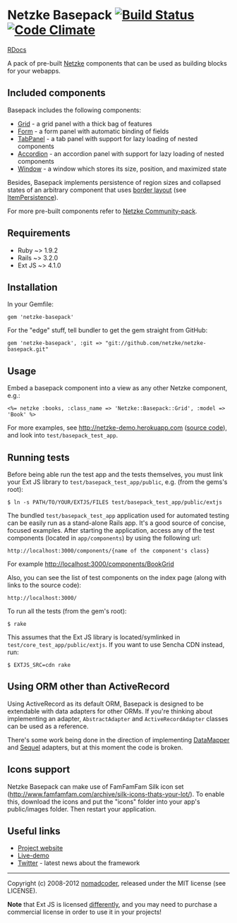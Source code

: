 # Netzke Basepack [![Build Status](https://secure.travis-ci.org/nomadcoder/netzke-basepack.png?branch=master)](http://travis-ci.org/nomadcoder/netzke-basepack) [![Code Climate](https://codeclimate.com/badge.png)](https://codeclimate.com/github/netzke/netzke-basepack)

[RDocs](http://rdoc.info/github/netzke/netzke-basepack)

A pack of pre-built [Netzke](http://netzke.org) components that can be used as building blocks for your webapps.

## Included components

Basepack includes the following components:

* [Grid](http://rdoc.info/github/netzke/netzke-basepack/Netzke/Basepack/Grid) - a grid panel with a thick bag of features
* [Form](http://rdoc.info/github/netzke/netzke-basepack/Netzke/Basepack/Form) - a form panel with automatic binding of fields
* [TabPanel](http://rdoc.info/github/netzke/netzke-basepack/Netzke/Basepack/TabPanel) - a tab panel with support for lazy loading of nested components
* [Accordion](http://rdoc.info/github/netzke/netzke-basepack/Netzke/Basepack/Accordion) - an accordion panel with support for lazy loading of nested components
* [Window](http://rdoc.info/github/netzke/netzke-basepack/Netzke/Basepack/Window) - a window which stores its size, position, and maximized state

Besides, Basepack implements persistence of region sizes and collapsed states of an arbitrary component that uses [border layout](http://docs.sencha.com/ext-js/4-1/#!/api/Ext.layout.container.Border) (see [ItemPersistence](http://rdoc.info/github/netzke/netzke-basepack/Netzke/Basepack/ItemPersistence)).

For more pre-built components refer to [Netzke Community-pack](https://github.com/netzke/netzke-communitypack).

## Requirements

* Ruby ~> 1.9.2
* Rails ~> 3.2.0
* Ext JS ~> 4.1.0

## Installation

In your Gemfile:

    gem 'netzke-basepack'

For the "edge" stuff, tell bundler to get the gem straight from GitHub:

    gem 'netzke-basepack', :git => "git://github.com/netzke/netzke-basepack.git"

## Usage

Embed a basepack component into a view as any other Netzke component, e.g.:

```erb
<%= netzke :books, :class_name => 'Netzke::Basepack::Grid', :model => 'Book' %>
```

For more examples, see http://netzke-demo.herokuapp.com ([source code](https://github.com/netzke/netzke-demo)), and look into `test/basepack_test_app`.

## Running tests

Before being able run the test app and the tests themselves, you must link your Ext JS library to `test/basepack_test_app/public`, e.g. (from the gems's root):

    $ ln -s PATH/TO/YOUR/EXTJS/FILES test/basepack_test_app/public/extjs

The bundled `test/basepack_test_app` application used for automated testing can be easily run as a stand-alone Rails app. It's a good source of concise, focused examples. After starting the application, access any of the test components (located in `app/components`) by using the following url:

    http://localhost:3000/components/{name of the component's class}

For example [http://localhost:3000/components/BookGrid](http://localhost:3000/components/BookGrid)

Also, you can see the list of test components on the index page (along with links to the source code):

    http://localhost:3000/

To run all the tests (from the gem's root):

    $ rake

This assumes that the Ext JS library is located/symlinked in `test/core_test_app/public/extjs`. If you want to use Sencha CDN instead, run:

    $ EXTJS_SRC=cdn rake

## Using ORM other than ActiveRecord

Using ActiveRecord as its default ORM, Basepack is designed to be extendable with data adapters for other ORMs. If you're thinking about implementing an adapter, `AbstractAdapter` and `ActiveRecordAdapter` classes can be used as a reference.

There's some work being done in the direction of implementing [DataMapper](https://github.com/nomadcoder/netzke-basepack-dm) and [Sequel](https://github.com/nomadcoder/netzke-basepack-sequel) adapters, but at this moment the code is broken.

## Icons support

Netzke Basepack can make use of FamFamFam Silk icon set (http://www.famfamfam.com/archive/silk-icons-thats-your-lot/). To enable this, download the icons and put the "icons" folder into your app's public/images folder. Then restart your application.

## Useful links
* [Project website](http://netzke.org)
* [Live-demo](http://netzke-demo.herokuapp.com)
* [Twitter](http://twitter.com/netzke) - latest news about the framework

---
Copyright (c) 2008-2012 [nomadcoder](https://twitter.com/nomadcoder), released under the MIT license (see LICENSE).

**Note** that Ext JS is licensed [differently](http://www.sencha.com/products/extjs/license/), and you may need to purchase a commercial license in order to use it in your projects!
